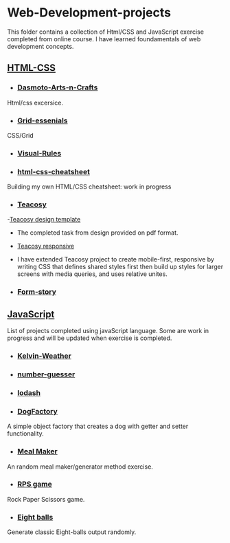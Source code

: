 # Web-Development-projects

This folder contains a collection of Html/CSS and JavaScript exercise completed from online course. I have learned foundamentals of web development concepts.

## [HTML-CSS](https://github.com/becc-mu/Web-Development-projects/tree/master/HTML-CSS)

- ### [Dasmoto-Arts-n-Crafts](https://github.com/becc-mu/Web-Development-projects/tree/master/HTML-CSS/Dasmoto-Arts-n-Crafts)

Html/css excersice.

- ### [Grid-essenials](https://github.com/becc-mu/Web-Development-projects/tree/master/HTML-CSS/Grid-essenials)

CSS/Grid

- ### [Visual-Rules](https://github.com/becc-mu/Web-Development-projects/tree/master/HTML-CSS/Visual-Rules)

- ### [html-css-cheatsheet](https://github.com/becc-mu/Web-Development-projects/tree/master/HTML-CSS/html-css-cheatsheet-starting)

Building my own HTML/CSS cheatsheet: work in progress

- ### [Teacosy](https://github.com/becc-mu/Web-Development-projects/tree/master/HTML-CSS/teacozy)

-[Teacosy design template](https://github.com/becc-mu/Web-Development-projects/tree/master/HTML-CSS/teacozy/index.html)

- The completed task from design provided on pdf format.

- [Teacosy responsive](https://github.com/becc-mu/Web-Development-projects/tree/master/HTML-CSS/teacozy/about.html)
- I have extended Teacosy project to create mobile-first, responsive by writing CSS that defines shared styles first then build up styles for larger screens with media queries, and uses relative unites.

- ### [Form-story](https://github.com/becc-mu/Web-Development-projects/tree/master/HTML-CSS/Form-story)

## [JavaScript](https://github.com/becc-mu/Web-Development-projects/tree/master/JavaScript-projects)

List of projects completed using javaScript language. Some are work in progress and will be updated when exercise is completed.

- ### [Kelvin-Weather](https://github.com/becc-mu/Web-Development-projects/tree/master/JavaScript-projects/Kelvin-Weather)

- ### [number-guesser](https://github.com/becc-mu/Web-Development-projects/tree/master/JavaScript-projects/number-guesser-starting)

- ### [lodash](https://github.com/becc-mu/Web-Development-projects/tree/master/JavaScript-projects/lodash)

- ### [DogFactory](https://github.com/becc-mu/Web-Development-projects/tree/master/JavaScript-projects/DogFactory.js)

A simple object factory that creates a dog with getter and setter functionality.

- ### [Meal Maker](https://github.com/becc-mu/Web-Development-projects/tree/master/JavaScript-projects/MealMaker.js)

An random meal maker/generator method exercise.

- ### [RPS game](https://github.com/becc-mu/Web-Development-projects/tree/master/JavaScript-projects/Rps.js)

Rock Paper Scissors game.

- ### [Eight balls](https://github.com/becc-mu/Web-Development-projects/tree/master/JavaScript-projects/eightBalls.js)

Generate classic Eight-balls output randomly.
